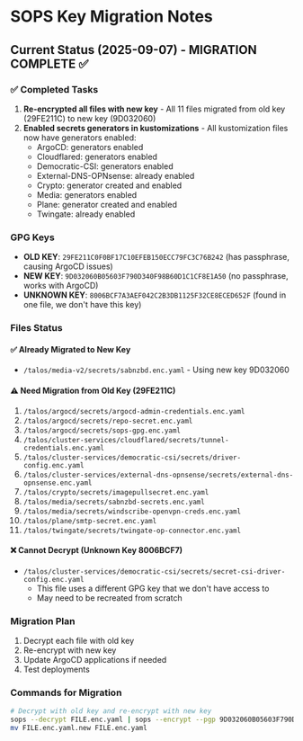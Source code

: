 # SOPS Key Migration Notes

## Current Status (2025-09-07) - MIGRATION COMPLETE ✅

### ✅ Completed Tasks
1. **Re-encrypted all files with new key** - All 11 files migrated from old key (29FE211C) to new key (9D032060)
2. **Enabled secrets generators in kustomizations** - All kustomization files now have generators enabled:
   - ArgoCD: generators enabled
   - Cloudflared: generators enabled  
   - Democratic-CSI: generators enabled
   - External-DNS-OPNsense: already enabled
   - Crypto: generator created and enabled
   - Media: generators enabled
   - Plane: generator created and enabled
   - Twingate: already enabled

### GPG Keys
- **OLD KEY**: `29FE211C0F0BF17C10EFEB150ECC79FC3C76B242` (has passphrase, causing ArgoCD issues)
- **NEW KEY**: `9D032060B05603F790D340F98B60D1C1CF8E1A50` (no passphrase, works with ArgoCD)
- **UNKNOWN KEY**: `8006BCF7A3AEF042C2B3DB1125F32CE8ECED652F` (found in one file, we don't have this key)

### Files Status

#### ✅ Already Migrated to New Key
- `/talos/media-v2/secrets/sabnzbd.enc.yaml` - Using new key 9D032060

#### ⚠️ Need Migration from Old Key (29FE211C)
1. `/talos/argocd/secrets/argocd-admin-credentials.enc.yaml`
2. `/talos/argocd/secrets/repo-secret.enc.yaml`
3. `/talos/argocd/secrets/sops-gpg.enc.yaml`
4. `/talos/cluster-services/cloudflared/secrets/tunnel-credentials.enc.yaml`
5. `/talos/cluster-services/democratic-csi/secrets/driver-config.enc.yaml`
6. `/talos/cluster-services/external-dns-opnsense/secrets/external-dns-opnsense.enc.yaml`
7. `/talos/crypto/secrets/imagepullsecret.enc.yaml`
8. `/talos/media/secrets/sabnzbd-secrets.enc.yaml`
9. `/talos/media/secrets/windscribe-openvpn-creds.enc.yaml`
10. `/talos/plane/smtp-secret.enc.yaml`
11. `/talos/twingate/secrets/twingate-op-connector.enc.yaml`

#### ❌ Cannot Decrypt (Unknown Key 8006BCF7)
- `/talos/cluster-services/democratic-csi/secrets/secret-csi-driver-config.enc.yaml`
  - This file uses a different GPG key that we don't have access to
  - May need to be recreated from scratch

### Migration Plan
1. Decrypt each file with old key
2. Re-encrypt with new key
3. Update ArgoCD applications if needed
4. Test deployments

### Commands for Migration
```bash
# Decrypt with old key and re-encrypt with new key
sops --decrypt FILE.enc.yaml | sops --encrypt --pgp 9D032060B05603F790D340F98B60D1C1CF8E1A50 /dev/stdin > FILE.enc.yaml.new
mv FILE.enc.yaml.new FILE.enc.yaml
```